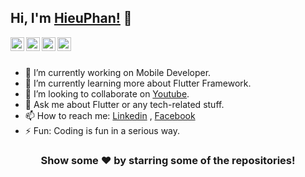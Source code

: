 ## Hi, I'm [HieuPhan!](http://hiflutter.com/) 👋

<a href="https://www.linkedin.com/in/hieuphan94/">
  <img align="left" alt="Hieu Phan's Linkdein" width="22px" src="https://cdn.jsdelivr.net/npm/simple-icons@v3/icons/linkedin.svg" />
</a>
<a href="https://github.com/hieuphan94">
  <img align="left" alt="Hieu Phan's Github" width="22px" src="https://cdn.jsdelivr.net/npm/simple-icons@v3/icons/github.svg" />
</a>
<a href="https://www.facebook.com/DoreKakalot/">
  <img align="left" alt="Hieu Phan's Facebook" width="22px" src="https://cdn.jsdelivr.net/npm/simple-icons@v3/icons/facebook.svg" />
</a>
<a href="https://www.youtube.com/channel/UCx6kfBTNMI50wHbL3qMetoA">
  <img align="left" alt="Hieu Phan's Youtube" width="22px" src="https://cdn.jsdelivr.net/npm/simple-icons@v3/icons/youtube.svg" />
</a>

<br/>
<br/>


- 🔭 I’m currently working on Mobile Developer.
- 🌱 I’m currently learning more about Flutter Framework.
- 👯 I’m looking to collaborate on [Youtube](https://www.youtube.com/channel/UCx6kfBTNMI50wHbL3qMetoA).
- 💬 Ask me about Flutter or any tech-related stuff.
- 📫 How to reach me: [Linkedin](https://www.linkedin.com/in/hieuphan94/) , [Facebook](https://www.facebook.com/DoreKakalot/)
- ⚡ Fun: Coding is fun in a serious way.

<div align="center">

### Show some ❤️ by starring some of the repositories!

</div>

